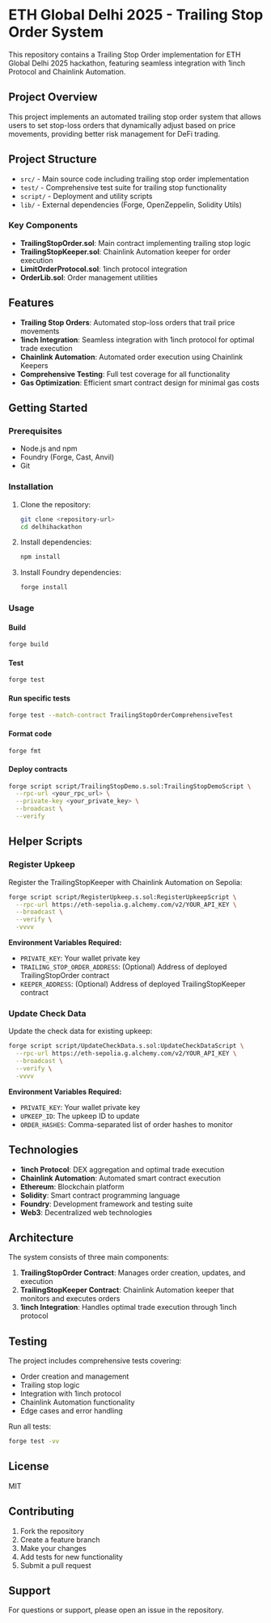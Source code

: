# ETH Global Delhi 2025 - Trailing Stop Order System

This repository contains a Trailing Stop Order implementation for ETH Global Delhi 2025 hackathon, featuring seamless integration with 1inch Protocol and Chainlink Automation.

## Project Overview

This project implements an automated trailing stop order system that allows users to set stop-loss orders that dynamically adjust based on price movements, providing better risk management for DeFi trading.

## Project Structure

- `src/` - Main source code including trailing stop order implementation
- `test/` - Comprehensive test suite for trailing stop functionality  
- `script/` - Deployment and utility scripts
- `lib/` - External dependencies (Forge, OpenZeppelin, Solidity Utils)

### Key Components

- **TrailingStopOrder.sol**: Main contract implementing trailing stop logic
- **TrailingStopKeeper.sol**: Chainlink Automation keeper for order execution
- **LimitOrderProtocol.sol**: 1inch protocol integration
- **OrderLib.sol**: Order management utilities

## Features

- **Trailing Stop Orders**: Automated stop-loss orders that trail price movements
- **1inch Integration**: Seamless integration with 1inch protocol for optimal trade execution
- **Chainlink Automation**: Automated order execution using Chainlink Keepers
- **Comprehensive Testing**: Full test coverage for all functionality
- **Gas Optimization**: Efficient smart contract design for minimal gas costs

## Getting Started

### Prerequisites

- Node.js and npm
- Foundry (Forge, Cast, Anvil)
- Git

### Installation

1. Clone the repository:
   ```bash
   git clone <repository-url>
   cd delhihackathon
   ```

2. Install dependencies:
   ```bash
   npm install
   ```

3. Install Foundry dependencies:
   ```bash
   forge install
   ```

### Usage

#### Build
```bash
forge build
```

#### Test
```bash
forge test
```

#### Run specific tests
```bash
forge test --match-contract TrailingStopOrderComprehensiveTest
```

#### Format code
```bash
forge fmt
```

#### Deploy contracts
```bash
forge script script/TrailingStopDemo.s.sol:TrailingStopDemoScript \
  --rpc-url <your_rpc_url> \
  --private-key <your_private_key> \
  --broadcast \
  --verify
```

## Helper Scripts

### Register Upkeep

Register the TrailingStopKeeper with Chainlink Automation on Sepolia:

```bash
forge script script/RegisterUpkeep.s.sol:RegisterUpkeepScript \
  --rpc-url https://eth-sepolia.g.alchemy.com/v2/YOUR_API_KEY \
  --broadcast \
  --verify \
  -vvvv
```

**Environment Variables Required:**
- `PRIVATE_KEY`: Your wallet private key
- `TRAILING_STOP_ORDER_ADDRESS`: (Optional) Address of deployed TrailingStopOrder contract
- `KEEPER_ADDRESS`: (Optional) Address of deployed TrailingStopKeeper contract

### Update Check Data

Update the check data for existing upkeep:

```bash
forge script script/UpdateCheckData.s.sol:UpdateCheckDataScript \
  --rpc-url https://eth-sepolia.g.alchemy.com/v2/YOUR_API_KEY \
  --broadcast \
  --verify \
  -vvvv
```

**Environment Variables Required:**
- `PRIVATE_KEY`: Your wallet private key
- `UPKEEP_ID`: The upkeep ID to update
- `ORDER_HASHES`: Comma-separated list of order hashes to monitor

## Technologies

- **1inch Protocol**: DEX aggregation and optimal trade execution
- **Chainlink Automation**: Automated smart contract execution
- **Ethereum**: Blockchain platform
- **Solidity**: Smart contract programming language
- **Foundry**: Development framework and testing suite
- **Web3**: Decentralized web technologies

## Architecture

The system consists of three main components:

1. **TrailingStopOrder Contract**: Manages order creation, updates, and execution
2. **TrailingStopKeeper Contract**: Chainlink Automation keeper that monitors and executes orders
3. **1inch Integration**: Handles optimal trade execution through 1inch protocol

## Testing

The project includes comprehensive tests covering:
- Order creation and management
- Trailing stop logic
- Integration with 1inch protocol
- Chainlink Automation functionality
- Edge cases and error handling

Run all tests:
```bash
forge test -vv
```

## License

MIT

## Contributing

1. Fork the repository
2. Create a feature branch
3. Make your changes
4. Add tests for new functionality
5. Submit a pull request

## Support

For questions or support, please open an issue in the repository.
